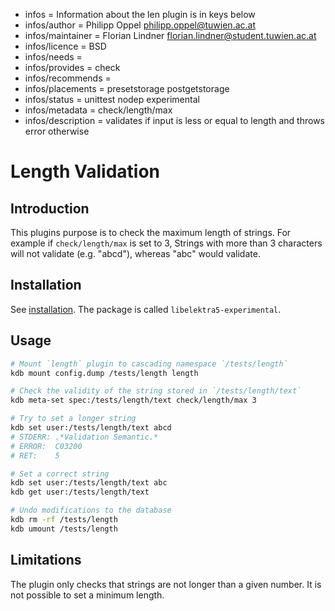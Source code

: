 - infos = Information about the len plugin is in keys below
- infos/author = Philipp Oppel <philipp.oppel@tuwien.ac.at>
- infos/maintainer = Florian Lindner <florian.lindner@student.tuwien.ac.at>
- infos/licence = BSD
- infos/needs =
- infos/provides = check
- infos/recommends =
- infos/placements = presetstorage postgetstorage
- infos/status = unittest nodep experimental
- infos/metadata = check/length/max
- infos/description = validates if input is less or equal to length and throws error otherwise

# Length Validation

## Introduction

This plugins purpose is to check the maximum length of strings. For example if `check/length/max` is set to 3, Strings with more than 3 characters will not validate (e.g. "abcd"), whereas "abc" would validate.

## Installation

See [installation](/doc/INSTALL.md).
The package is called `libelektra5-experimental`.

## Usage

```sh
# Mount `length` plugin to cascading namespace `/tests/length`
kdb mount config.dump /tests/length length

# Check the validity of the string stored in `/tests/length/text`
kdb meta-set spec:/tests/length/text check/length/max 3

# Try to set a longer string
kdb set user:/tests/length/text abcd
# STDERR: .*Validation Semantic.*
# ERROR:  C03200
# RET:    5

# Set a correct string
kdb set user:/tests/length/text abc
kdb get user:/tests/length/text

# Undo modifications to the database
kdb rm -rf /tests/length
kdb umount /tests/length
```

## Limitations

The plugin only checks that strings are not longer than a given number. It is not possible to set a minimum length.
